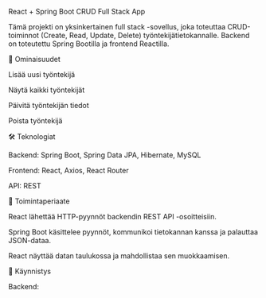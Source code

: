 React + Spring Boot CRUD Full Stack App

Tämä projekti on yksinkertainen full stack -sovellus, joka toteuttaa CRUD-toiminnot (Create, Read, Update, Delete) työntekijätietokannalle.
Backend on toteutettu Spring Bootilla ja frontend Reactilla.

📌 Ominaisuudet

Lisää uusi työntekijä

Näytä kaikki työntekijät

Päivitä työntekijän tiedot

Poista työntekijä

🛠 Teknologiat

Backend: Spring Boot, Spring Data JPA, Hibernate, MySQL

Frontend: React, Axios, React Router

API: REST

🔄 Toimintaperiaate

React lähettää HTTP-pyynnöt backendin REST API -osoitteisiin.

Spring Boot käsittelee pyynnöt, kommunikoi tietokannan kanssa ja palauttaa JSON-dataa.

React näyttää datan taulukossa ja mahdollistaa sen muokkaamisen.

🚀 Käynnistys

Backend:
